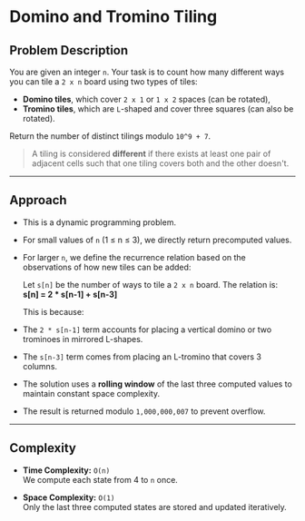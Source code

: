 # Domino and Tromino Tiling

## Problem Description

You are given an integer `n`. Your task is to count how many different ways you can tile a `2 x n` board using two types of tiles:

- **Domino tiles**, which cover `2 x 1` or `1 x 2` spaces (can be rotated),
- **Tromino tiles**, which are `L`-shaped and cover three squares (can also be rotated).

Return the number of distinct tilings modulo `10^9 + 7`.

> A tiling is considered **different** if there exists at least one pair of adjacent cells such that one tiling covers both and the other doesn't.

---

## Approach

- This is a dynamic programming problem.
- For small values of `n` (1 ≤ n ≤ 3), we directly return precomputed values.
- For larger `n`, we define the recurrence relation based on the observations of how new tiles can be added:
  
  Let `s[n]` be the number of ways to tile a `2 x n` board. The relation is:
  **s[n] = 2 * s[n-1] + s[n-3]**

  This is because:
- The `2 * s[n-1]` term accounts for placing a vertical domino or two trominoes in mirrored L-shapes.
- The `s[n-3]` term comes from placing an L-tromino that covers 3 columns.

- The solution uses a **rolling window** of the last three computed values to maintain constant space complexity.
- The result is returned modulo `1,000,000,007` to prevent overflow.

---

## Complexity

- **Time Complexity:** `O(n)`  
We compute each state from 4 to `n` once.

- **Space Complexity:** `O(1)`  
Only the last three computed states are stored and updated iteratively.